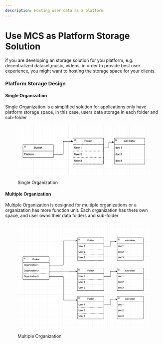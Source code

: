 ```yaml
---
description: Hosting user data as a platform
---
```


# Use MCS as Platform Storage Solution

if you are developing an storage solution for you platform, e.g. decentralized dataset,music, videos, in order to provide best user experience, you might want to hosting the storage space for your clients.



### Platform Storage Design

#### Single Organization

Single Organization is a simplified solution for applications only have platform storage space, in this case, users data storage in each folder and sub-folder

<figure><img src="../../../.gitbook/assets/image (2) (2).png" alt=""><figcaption><p>Single Organization</p></figcaption></figure>

####

####

#### Multiple Organization

Multiple Organization is designed for multiple organizations or a organization has more function unit. Each organization has there own space, and user owns their data folders and sub-folder

<figure><img src="../../../.gitbook/assets/image (4) (2).png" alt=""><figcaption><p>Multiple Organization</p></figcaption></figure>
